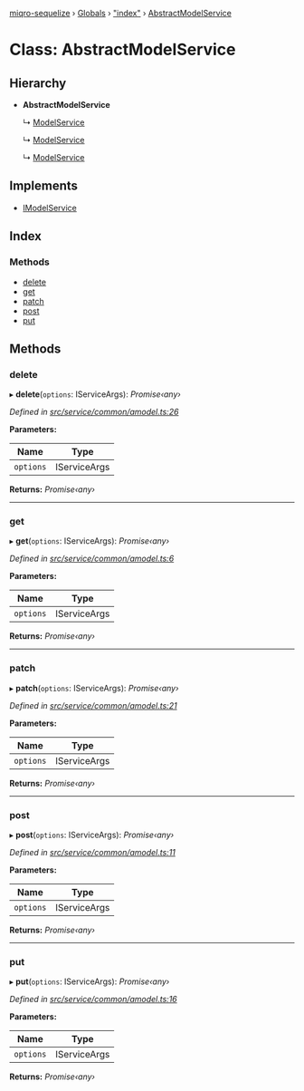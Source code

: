 [miqro-sequelize](../README.md) › [Globals](../globals.md) › ["index"](../modules/_index_.md) › [AbstractModelService](_index_.abstractmodelservice.md)

# Class: AbstractModelService

## Hierarchy

* **AbstractModelService**

  ↳ [ModelService](_index_.modelservice.md)

  ↳ [ModelService](_service_index_.modelservice.md)

  ↳ [ModelService](_service_model_.modelservice.md)

## Implements

* [IModelService](../interfaces/_index_.imodelservice.md)

## Index

### Methods

* [delete](_index_.abstractmodelservice.md#delete)
* [get](_index_.abstractmodelservice.md#get)
* [patch](_index_.abstractmodelservice.md#patch)
* [post](_index_.abstractmodelservice.md#post)
* [put](_index_.abstractmodelservice.md#put)

## Methods

###  delete

▸ **delete**(`options`: IServiceArgs): *Promise‹any›*

*Defined in [src/service/common/amodel.ts:26](https://github.com/claukers/miqro-sequelize/blob/8846d04/src/service/common/amodel.ts#L26)*

**Parameters:**

Name | Type |
------ | ------ |
`options` | IServiceArgs |

**Returns:** *Promise‹any›*

___

###  get

▸ **get**(`options`: IServiceArgs): *Promise‹any›*

*Defined in [src/service/common/amodel.ts:6](https://github.com/claukers/miqro-sequelize/blob/8846d04/src/service/common/amodel.ts#L6)*

**Parameters:**

Name | Type |
------ | ------ |
`options` | IServiceArgs |

**Returns:** *Promise‹any›*

___

###  patch

▸ **patch**(`options`: IServiceArgs): *Promise‹any›*

*Defined in [src/service/common/amodel.ts:21](https://github.com/claukers/miqro-sequelize/blob/8846d04/src/service/common/amodel.ts#L21)*

**Parameters:**

Name | Type |
------ | ------ |
`options` | IServiceArgs |

**Returns:** *Promise‹any›*

___

###  post

▸ **post**(`options`: IServiceArgs): *Promise‹any›*

*Defined in [src/service/common/amodel.ts:11](https://github.com/claukers/miqro-sequelize/blob/8846d04/src/service/common/amodel.ts#L11)*

**Parameters:**

Name | Type |
------ | ------ |
`options` | IServiceArgs |

**Returns:** *Promise‹any›*

___

###  put

▸ **put**(`options`: IServiceArgs): *Promise‹any›*

*Defined in [src/service/common/amodel.ts:16](https://github.com/claukers/miqro-sequelize/blob/8846d04/src/service/common/amodel.ts#L16)*

**Parameters:**

Name | Type |
------ | ------ |
`options` | IServiceArgs |

**Returns:** *Promise‹any›*
